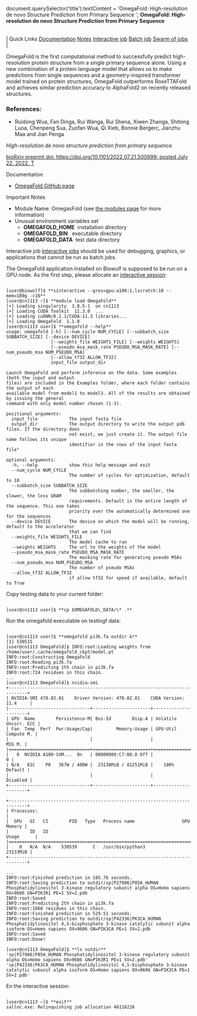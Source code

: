 

document.querySelector('title').textContent = 'OmegaFold: High-resolution de novo Structure Prediction from Primary Sequence ';
**OmegaFold: High-resolution de novo Structure Prediction from Primary Sequence** 


|  |
| --- |
| 
Quick Links
[Documentation](#doc)
[Notes](#notes)
[Interactive job](#int) 
[Batch job](#sbatch) 
[Swarm of jobs](#swarm) 
 |



OmegaFold is the first computational method to successfully predict high-resolution protein structure 
from a single primary sequence alone. 
Using a new combination of a protein language model 
that allows us to make predictions from single sequences 
and a geometry-inspired transformer model trained on protein structures, 
OmegaFold outperforms RoseTTAFold 
and achieves similar prediction accuracy to AlphaFold2 on recently released structures. 



### References:


* Ruidong Wua, Fan Dinga, Rui Wanga, Rui Shena, Xiwen Zhanga, Shitong Luoa, Chenpeng Sua, Zuofan Wua, Qi Xieb,
Bonnie Bergerc, Jianzhu Maa and Jian Penga   

*High-resolution de novo structure prediction from primary sequence.*   

[bioRxiv preprint doi: https://doi.org/10.1101/2022.07.21.500999; posted July 22, 2022. T](https://www.biorxiv.org/content/10.1101/2022.07.21.500999v1.abstract)


Documentation
* [OmegaFold GitHub page](https://github.com/HeliXonProtein/OmegaFold)


Important Notes
* Module Name: OmegasFold (see [the modules page](https://hpc.nih.gov/apps/modules.html) for more information)
* Unusual environment variables set
	+ **OMEGAFOLD\_HOME**  installation directory
	+ **OMEGAFOLD\_BIN**   executable directory
	+ **OMEGAFOLD\_DATA**  test data directory



Interactive job
[Interactive jobs](/docs/userguide.html#int) should be used for debugging, graphics, or applications that cannot be run as batch jobs.
  

The OmegaFold application installed on Biowulf is supposed to be run on a GPU node. 
As the first step, please allocate an [interactive session](/docs/userguide.html#int):



```

[user@biowulf]$ **sinteractive --gres=gpu:a100:1,lscratch:10 --mem=100g -c16**
[user@cn1113 ~]$ **module load OmegaFold** 
[+] Loading singularity  3.8.5-1  on cn1113
[+] Loading CUDA Toolkit  11.3.0  ...
[+] Loading cuDNN/8.2.1/CUDA-11.3 libraries...
[+] Loading OmegaFold  1.1.0
[user@cn1113 user]$ **omegafold --help**
usage: omegafold [-h] [--num_cycle NUM_CYCLE] [--subbatch_size SUBBATCH_SIZE] [--device DEVICE]
                 [--weights_file WEIGHTS_FILE] [--weights WEIGHTS]
                 [--pseudo_msa_mask_rate PSEUDO_MSA_MASK_RATE] [--num_pseudo_msa NUM_PSEUDO_MSA]
                 [--allow_tf32 ALLOW_TF32]
                 input_file output_dir

Launch OmegaFold and perform inference on the data. Some examples (both the input and output
files) are included in the Examples folder, where each folder contains the output of each
available model from model1 to model3. All of the results are obtained by issuing the general
command with only model number chosen (1-3).

positional arguments:
  input_file            The input fasta file
  output_dir            The output directory to write the output pdb files. If the directory does
                        not exist, we just create it. The output file name follows its unique
                        identifier in the rows of the input fasta file"

optional arguments:
  -h, --help            show this help message and exit
  --num_cycle NUM_CYCLE
                        The number of cycles for optimization, default to 10
  --subbatch_size SUBBATCH_SIZE
                        The subbatching number, the smaller, the slower, the less GRAM
                        requirements. Default is the entire length of the sequence. This one takes
                        priority over the automatically determined one for the sequences
  --device DEVICE       The device on which the model will be running, default to the accelerator
                        that we can find
  --weights_file WEIGHTS_FILE
                        The model cache to run
  --weights WEIGHTS     The url to the weights of the model
  --pseudo_msa_mask_rate PSEUDO_MSA_MASK_RATE
                        The masking rate for generating pseudo MSAs
  --num_pseudo_msa NUM_PSEUDO_MSA
                        The number of pseudo MSAs
  --allow_tf32 ALLOW_TF32
                        if allow tf32 for speed if available, default to True

```

Copy testing data to your current folder: 

```

[user@cn1113 user]$ **cp $OMEGAFOLD\_DATA/\* .**

```

Run the omegafold executable on testingf data:

```

[user@cn1113 user]$ **omegafold pi3k.fa outdir &** 
[1] 530515
[user@cn1113 OmegaFold]$ INFO:root:Loading weights from /home/user/.cache/omegafold_ckpt/model.pt
INFO:root:Constructing OmegaFold
INFO:root:Reading pi3k.fa
INFO:root:Predicting 1th chain in pi3k.fa
INFO:root:724 residues in this chain.
...
[user@cn1113 OmegaFold]$ nvidia-smi
+-----------------------------------------------------------------------------+
| NVIDIA-SMI 470.82.01    Driver Version: 470.82.01    CUDA Version: 11.4     |
|-------------------------------+----------------------+----------------------+
| GPU  Name        Persistence-M| Bus-Id        Disp.A | Volatile Uncorr. ECC |
| Fan  Temp  Perf  Pwr:Usage/Cap|         Memory-Usage | GPU-Util  Compute M. |
|                               |                      |               MIG M. |
|===============================+======================+======================|
|   0  NVIDIA A100-SXM...  On   | 00000000:C7:00.0 Off |                    0 |
| N/A   61C    P0   367W / 400W |  23136MiB / 81251MiB |    100%      Default |
|                               |                      |             Disabled |
+-------------------------------+----------------------+----------------------+

+-----------------------------------------------------------------------------+
| Processes:                                                                  |
|  GPU   GI   CI        PID   Type   Process name                  GPU Memory |
|        ID   ID                                                   Usage      |
|=============================================================================|
|    0   N/A  N/A    530539      C   /usr/bin/python3                23133MiB |
+-----------------------------------------------------------------------------+

...
INFO:root:Finished prediction in 185.76 seconds.
INFO:root:Saving prediction to outdir/sp|P27986|P85A_HUMAN Phosphatidylinositol 3-kinase regulatory subunit alpha OS=Homo sapiens OX=9606 GN=PIK3R1 PE=1 SV=2.pdb
INFO:root:Saved
INFO:root:Predicting 2th chain in pi3k.fa
INFO:root:1068 residues in this chain.
INFO:root:Finished prediction in 529.51 seconds.
INFO:root:Saving prediction to outdir/sp|P42336|PK3CA_HUMAN Phosphatidylinositol 4,5-bisphosphate 3-kinase catalytic subunit alpha isoform OS=Homo sapiens OX=9606 GN=PIK3CA PE=1 SV=2.pdb
INFO:root:Saved
INFO:root:Done!

[user@cn1113 OmegaFold]$ **ls outdir**
'sp|P27986|P85A_HUMAN Phosphatidylinositol 3-kinase regulatory subunit alpha OS=Homo sapiens OX=9606 GN=PIK3R1 PE=1 SV=2.pdb'
'sp|P42336|PK3CA_HUMAN Phosphatidylinositol 4,5-bisphosphate 3-kinase catalytic subunit alpha isoform OS=Homo sapiens OX=9606 GN=PIK3CA PE=1 SV=2.pdb'

```

En the interactive session:

```

[user@cn1113 ~]$ **exit**
salloc.exe: Relinquishing job allocation 46116226

```





